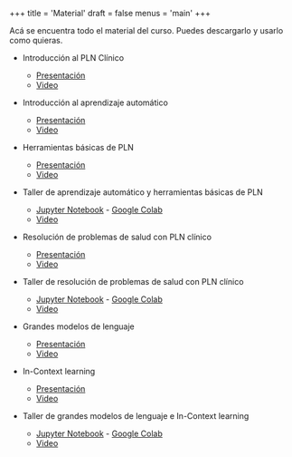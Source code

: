 +++
title = 'Material'
draft = false
menus = 'main'
+++

Acá se encuentra todo el material del curso. Puedes descargarlo y usarlo como quieras. 

- Introducción al PLN Clínico
    - [Presentación](https://plnclinico.imfd.cl/files/Introducci%C3%B3n%20al%20PLN%20Cl%C3%ADnico.pdf)
    - [Video](about:blank)

- Introducción al aprendizaje automático
    - [Presentación](https://plnclinico.imfd.cl/files/Aprendizaje%20autom%C3%A1tico.pdf)
    - [Video](about:blank)

- Herramientas básicas de PLN
    - [Presentación](about:blank)
    - [Video](about:blank)

- Taller de aprendizaje automático y herramientas básicas de PLN
    - [Jupyter Notebook](about:blank) - [Google Colab](about:blank)
    - [Video](about:blank)

- Resolución de problemas de salud con PLN clínico
    - [Presentación](about:blank)
    - [Video](about:blank)

- Taller de resolución de problemas de salud con PLN clínico
    - [Jupyter Notebook](about:blank) - [Google Colab](about:blank)
    - [Video](about:blank)

- Grandes modelos de lenguaje
    - [Presentación](about:blank)
    - [Video](about:blank)

- In-Context learning 
    - [Presentación](about:blank)
    - [Video](about:blank)

- Taller de grandes modelos de lenguaje e In-Context learning
    - [Jupyter Notebook](about:blank) - [Google Colab](about:blank)
    - [Video](about:blank)